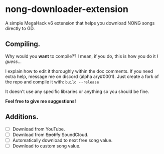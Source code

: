 # nong-downloader-extension
A simple MegaHack v6 extension that helps you download NONG songs directly to GD.


## Compiling.
Why would you **want** to compile?? I mean, if you do, this is how you do it _I guess_...

I explain how to edit it thoroughly within the doc comments. If you need extra help, message me on discord (alpha ary#0001). Just create a fork of the repo and compile it with:
`build --release`

It doesn't use any specific libraries or anything so you should be fine.

**Feel free to give me suggestions!**


## Additions.
- [ ] Download from YouTube.
- [ ] Download from ~~Spotify~~ SoundCloud.
- [ ] Automatically download to next free song value.
- [ ] Download to custom song value.
